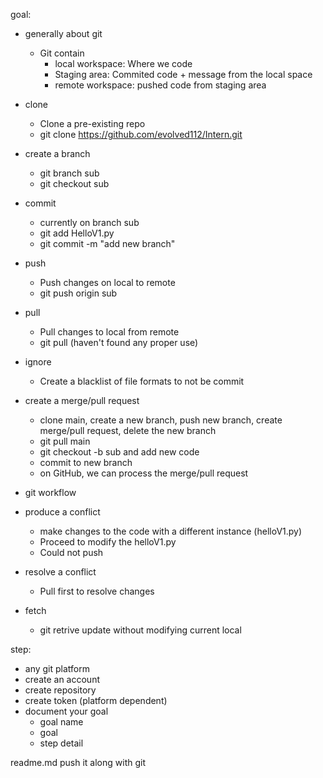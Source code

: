 goal:
- generally about git
	* Git contain
		- local workspace: Where we code
		- Staging area: Commited code + message from the local space
		- remote workspace: pushed code from staging area
- clone
    + Clone a pre-existing repo
    + git clone https://github.com/evolved112/Intern.git
- create a branch
	+ git branch sub
	+ git checkout sub
- commit
	+ currently on branch sub
	+ git add HelloV1.py
	+ git commit -m "add new branch"
- push
	* Push changes on local to remote
	+ git push origin sub
- pull
	* Pull changes to local from remote
	+ git pull (haven't found any proper use)
- ignore
	+ Create a blacklist of file formats to not be commit

- create a merge/pull request
	* clone main, create a new branch, push new branch, create merge/pull request, delete the new branch
	+ git pull main
	+ git checkout -b sub and add new code
	+ commit to new branch

	* on GitHub, we can process the merge/pull request
- git workflow
- produce a conflict
	* make changes to the code with a different instance (helloV1.py)

	+ Proceed to modify the helloV1.py
	+ Could not push 
- resolve a conflict

	+ Pull first to resolve changes
- fetch
	* git retrive update without modifying current local
	


step:
- any git platform 
- create an account
- create repository
- create token (platform dependent)
- document your goal
	+ goal name
	+ goal
	+ step detail
	
readme.md
push it along with git
